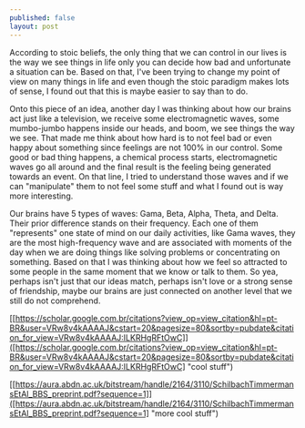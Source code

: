 ```yaml
---
published: false
layout: post
---
```

According to stoic beliefs, the only thing that we can control in our lives is the way we see things in life only you can decide how bad and unfortunate a situation can be. Based on that, I've been trying to change my point of view on many things in life and even though the stoic paradigm makes lots of sense, I found out that this is maybe easier to say than to do.

Onto this piece of an idea, another day I was thinking about how our brains act just like a television, we receive some electromagnetic waves, some mumbo-jumbo happens inside our heads, and boom, we see things the way we see. That made me think about how hard is to not feel bad or even happy about something since feelings are not 100% in our control. Some good or bad thing happens, a chemical process starts, electromagnetic waves go all around and the final result is the feeling being generated towards an event. On that line, I tried to understand those waves and if we can "manipulate" them to not feel some stuff and what I found out is way more interesting.

Our brains have 5 types of waves: Gama, Beta, Alpha, Theta, and Delta. Their prior difference stands on their frequency. Each one of them "represents" one state of mind on our daily activities, like Gama waves, they are the most high-frequency wave and are associated with moments of the day when we are doing things like solving problems or concentrating on something. Based on that I was thinking about how we feel so attracted to some people in the same moment that we know or talk to them. So yea, perhaps isn't just that our ideas match, perhaps isn't love or a strong sense of friendship, maybe our brains are just connected on another level that we still do not comprehend.

[[https://scholar.google.com.br/citations?view_op=view_citation&hl=pt-BR&user=VRw8v4kAAAAJ&cstart=20&pagesize=80&sortby=pubdate&citation_for_view=VRw8v4kAAAAJ:ILKRHgRFtOwC]]([https://scholar.google.com.br/citations?view_op=view_citation&hl=pt-BR&user=VRw8v4kAAAAJ&cstart=20&pagesize=80&sortby=pubdate&citation_for_view=VRw8v4kAAAAJ:ILKRHgRFtOwC] "cool stuff")

[[https://aura.abdn.ac.uk/bitstream/handle/2164/3110/SchilbachTimmermansEtAl_BBS_preprint.pdf?sequence=1]]([https://aura.abdn.ac.uk/bitstream/handle/2164/3110/SchilbachTimmermansEtAl_BBS_preprint.pdf?sequence=1] "more cool stuff")
